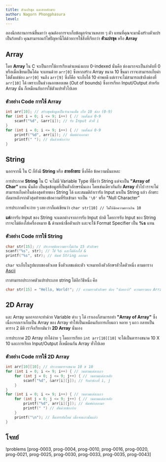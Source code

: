 ```yaml
---
title: ตัวแปรชุด และสายอักขระ
author: Nagorn Phongphasura
level:
---
```


ลองนึกสถานการณ์ขึ้นมาว่า คุณต้องการจะเก็บข้อมูลจำนวนหลาย ๆ ตัว แทนที่คุณจะมานั่งสร้างตัวแปรเป็นร้อยตัว คุณสามารถแก้ไขปัญหานี้ได้ด้วยการใช้สิ่งที่เรียกว่า **ตัวแปรชุด** หรือ **Array**

## Array

โดย **Array** ใน C จะเป็นการใช้การเรียงตำแหน่งแบบ 0-indexed นั่นคือ ช่องแรกจะเป็นลำดับที่ 0 หรือเมื่อเขียนเป็นโค้ด จะแทนด้วย `arr[0]` ซึ่งหากสร้าง Array ขนาด $10$ ขึ้นมา เราจะสามารถเก็บค่าได้ตั้งแต่ช่อง `arr[0]` จนถึง `arr[9]` ซึ่งก็คือ จะเก็บได้ $10$ ค่าพอดี แต่เราจะไม่สามารถเข้าถึงช่องที่ `arr[10]` ได้ เพราะเป็นช่วงนอกขอบเขต (Out of bounds)
ซึ่งการเรียก Input/Output สำหรับ Array นั้น ก็เหมือนกับการใช้ตัวแปรทั่วไปเลย

### ตัวอย่าง Code การใช้ Array

```c
int arr[10]; // สร้างชุดข้อมูลเป็นจำนวนเต็ม เก็บ 10 ช่อง (0-9)
for (int i = 0; i <= 9; i++) { // วนตั้งแต่ 0-9
    scanf("%d", &arr[i]); // รับ Input ตัวที่ i
}
for (int i = 0; i <= 9; i++) { // วนตั้งแต่ 0-9
    printf("%d", arr[i]); // พิมพ์ค่าออกมา
    printf(" "); // คั่นด้วยช่องว่าง
}
```

## String

นอกจากนี้ ใน C ก็ยังมี **String** หรือ **สายอักขระ** ซึ่งก็คือ ข้อความนั่นแหละ

การประกาศ **String** ใน C จะไม่มี Variable Type ที่ชื่อว่า String แต่จะเป็น **"Array of Char"** แทน นั่นคือ เป็นชุดข้อมูลที่เป็นตัวอักษรนั่นเอง โดยเช่นเดียวกันกับ **Array** ทั่วไป เราจะไม่สามารถเก็บค่าในช่องสุดท้ายของ String ได้ และสมมติถ้าเรารับ Input มาเป็น String แล้ว อักขระถัดมาหลังจากตัวสุดท้ายของข้อความที่รับเข้ามา จะเป็น `'\0'` หรือ "Null Character"

การประกาศก็จะง่าย ๆ เลย เราก็แค่เขียนว่า `char str[10] // ไม่ให้ข้อความยาวเกิน 10`

**แต่**การรับ Input ของ String จะแตกต่างจากการรับ Input ปกติ โดยการรับ Input ของ String เราจะไม่ต้องใส่เครื่องหมาย & ด้านหน้าชื่อตัวแปร และจะใช้ Format Specifier เป็น **%s** แทน

### ตัวอย่าง Code การใช้ String

```c
char str[15]; // ประกาศข้อความยาวไม่เกิน 15 ตัวอักษร
scanf("%s", str); // ใช้ %s และไม่ต้องใส่ &
printf("%s", str); // พิมพ์ String ออกมา
```

`char` จะเก็บในรูปแบบของตัวเลข ซึ่งตัวเลขแต่ละตัว จะหมายถึงตัวอักษรตัวใดตัวหนึ่ง ตามตาราง [Ascii](https://media.geeksforgeeks.org/wp-content/uploads/20240304094301/ASCII-Table.png)

เราสามารถประกาศตัวแปรประเภท string ได้อีกวิธีหนึ่ง คือ
```c
char str[15] = "Hello, World!"; // ความยาวตัวอักษร ต้อง "น้อยกว่า" ความยาวของ Array นั่นคือในกรณีนี้ จะต้องยาวไม่เกิน 14 ตัวอักษร
```

## 2D Array

และ Array นอกจากจะทำด้วย Variable ต่าง ๆ ได้ เราเองก็สามารถทำ **"Array of Array"** ซึ่งเนื่องจากเราเก็บเป็น Array ของ Array ทำให้เป็นเหมือนกับการเก็บแถว หลาย ๆ แถว กลายเป็นตาราง 2 มิติ เราจึงเรียกมันว่า **2D Array** นั่นเอง

การประกาศ 2D Array ทำได้ง่าย ๆ โดยการเรียก `int arr[10][10]` จะได้เป็นตารางขนาด $10$ X $10$
และการเรียก Input/Output ก็เหมือนกัน Array ทั่วไปเลย

### ตัวอย่าง Code การใช้ 2D Array

```c
int arr[10][10]; // ประกาศตารางขนาด 10 x 10
for (int i = 0; i <= 9; i++) { // วนตามแต่ละแถว
    for (int j = 0; j <= 9; j++) { // วนตามแต่ละหลัก
        scanf("%d", &arr[i][j]); // รับค่าช่องที่ i, j
    }
}
for (int i = 0; i <= 9; i++) { // วนตามแต่ละแถว
    for (int j = 0; j <= 9; j++) { // วนตามแต่ละหลัก
        printf("%d", arr[i][j]); // พิมพ์ค่าออกมา
        printf(" ") // ตั่นด้วยช่องว่าง
    }
    printf("\n"); // ขึ้นบรรทัดใหม่ เมื่อจบแถวนั้นแล้ว
}
```

## โจทย์

!problems [prog-0003, prog-0004, prog-0010, prog-0016, prog-0020, prog-0021, prog-0025, prog-0030, prog-0033, prog-0035, prog-0043]
